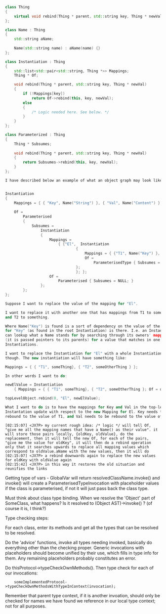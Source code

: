 ```C++
class Thing
{
    virtual void rebind(Thing * parent, std::string key, Thing * newVal);
};

class Name : Thing
{
    std::string aName;
    
    Name(std::string name) : aName(name) {}
};

class Instantiation : Thing
{
    std::list<std::pair<std::string, Thing *>> Mappings;
    Thing * Of;

    void rebind(Thing * parent, std::string key, Thing * newVal)
    {
        if (!Mappings[key])
            return Of->rebind(this, key, newVal);
        else
        {
            /* Logic needed here. See below. */
        }
    }
};

class Parameterized : Thing
{
    Thing * Subsumes;
    
    void rebind(Thing * parent, std::string key, Thing * newVal)
    {
        return Subsumes->rebind(this, key, newVal);
    }
};

I have described below an example of what an object graph may look like at runtime:


Instantiation
{
    Mappings = { { "Key", Name("String") }, { "Val", Name("Content") } };
    
    Of =
        Parameterised
        {
            Subsumes =
                Instantiation
                {
                    Mappings = 
                        { {"El",  Instantiation
                                {
                                    Mappings = { {"T1", Name("Key") }, {"T2", Name("Val") } };
                                    Of =
                                        ParameterisedType { Subsumes = NULL; };
                                };
                                }; };
                    Of = 
                        Parameterised { Subsumes = NULL; }
                };
        };
};

Suppose I want to replace the value of the mapping for "El".

I want to replace it with another one that has mappings from T1 to something
and T2 to something.

Where Name("Key") is found is a sort of dependency on the value of the mapping
for "Key" (as found in the root Instantiation) is there. I.e. an Instantiation
can lookup what a Name stands for by searching through its owners' mappings
(it is passed pointers to its parents) for a value that matches in one of the
Instantiations. 

I want to replace the Instantiation for "El" with a whole Instantiation at once
though. The new instantiation will have something like:

Mappings = { { "T1", someThing}, { "T2", someOtherThing } };

In other words I want to do:

newElValue = Instantiation 
    { Mappings = { { "T1", someThing}, { "T2", someOtherThing }; Of = don't care; };

topLevelObject.rebind(0, "El", newElValue);

What I want to do is to have the mappings for Key and Val in the top-level
Instantation update with respect to the new Mapping for El. Key needs to be
rebound to the value of T1, and Val needs to be rebound to the value of T2.
```

```
[02:15:07] <JX7P> my current rough idea: /* logic */ will tell Of, "give me all the mapping names that have a Name() as their value". it will store those pairs locally, {oldKey, oldValue}, do the replacement, then it will tell the new Of, for each of the pairs, "give me the value for oldKey", it will then do a rebind operation only that it searches upwards to replace all mapping values which correspond to oldValue.aName with the new values, then it will do 
[02:15:07] <JX7P> a rebind downwards again to replace the new values for oldKey with oldValue again
[02:15:42] <JX7P> in this way it restores the old situation and reunifies the links
```

Getting type of vars - GlobalVar will return resolvedClassName.invoke() and
invoke() will create a ParameterisedTypeInvocation with placeholder values
if the class is parameterised, if not it will just pass back the class type.

Must think about class type binding. When we resolve the 'Object' part of
SomeClass<Object>, what happens? Is it resolved to (Object AST)->invoke() ?
(of course it is, I think?)

Type checking steps:

For each class, enter its methods and get all the types that can be resolved
to be resolved.

Do the 'advice' functions, invoke all types needing invoked, basically do
everything other than the checking proper. Generic invocations with
placeholders should become unified by their use, which fills in type
info for them. Any remaining placeholders probably constitutes an error.

Do thisProtocol->typeCheckOwnMethods(). Then type check for each of our
invocations:
```
    someImplementedProtocol->typeCheckOwnMethodsWithTypeInContext(invocation);
```

Remember that parent type context, if it is another invoation, should only be
checked for names we have found we reference in our local type context; not for
all purposes.
